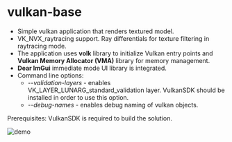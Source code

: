 # vulkan-base

* Simple vulkan application that renders textured model.
* VK_NVX_raytracing support. Ray differentials for texture filtering in raytracing mode.
* The application uses __volk__ library to initialize Vulkan entry points and __Vulkan Memory Allocator (VMA)__ library for memory management.
* __Dear ImGui__ immediate mode UI library is integrated.
* Command line options:
  - _--validation-layers_ - enables VK_LAYER_LUNARG_standard_validation layer. VulkanSDK should be installed in order to use this option.
  - _--debug-names_ - enables debug naming of vulkan objects.

Prerequisites: VulkanSDK is required to build the solution.

![demo](https://user-images.githubusercontent.com/4964024/48605463-26722a00-e97d-11e8-9548-65de42d50c21.png)
